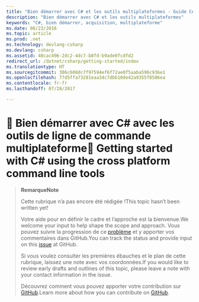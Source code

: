 ```yaml
---
title: "Bien démarrer avec C# et les outils multiplateformes - Guide C#"
description: "Bien démarrer avec C# et les outils multiplateformes"
keywords: "C#, bien démarrer, acquisition, multiplateforme"
ms.date: 08/23/2016
ms.topic: article
ms.prod: .net
ms.technology: devlang-csharp
ms.devlang: csharp
ms.assetid: 48cac496-2dc2-4dc7-b8fd-b9ade0fcdfd2
redirect_url: /dotnet/csharp/getting-started/index
ms.translationtype: HT
ms.sourcegitcommit: 306c608dc7f97594ef6f72ae0f5aaba596c936e1
ms.openlocfilehash: 77d5ffa73281eaa34c7dbb10de42a9355f8586ea
ms.contentlocale: fr-fr
ms.lasthandoff: 07/28/2017

---
```


# <a name="-getting-started-with-c-using-the-cross-platform-command-line-tools"></a><span data-ttu-id="675e2-104">🔧 Bien démarrer avec C# avec les outils de ligne de commande multiplateforme</span><span class="sxs-lookup"><span data-stu-id="675e2-104">🔧 Getting started with C# using the cross platform command line tools</span></span>

> <span data-ttu-id="675e2-105">**Remarque**</span><span class="sxs-lookup"><span data-stu-id="675e2-105">**Note**</span></span>
> 
> <span data-ttu-id="675e2-106">Cette rubrique n’a pas encore été rédigée !</span><span class="sxs-lookup"><span data-stu-id="675e2-106">This topic hasn’t been written yet!</span></span> 
>
> <span data-ttu-id="675e2-107">Votre aide pour en définir le cadre et l’approche est la bienvenue.</span><span class="sxs-lookup"><span data-stu-id="675e2-107">We welcome your input to help shape the scope and approach.</span></span> <span data-ttu-id="675e2-108">Vous pouvez suivre la progression de ce [problème](https://github.com/dotnet/docs/issues/945) et y apporter vos commentaires dans GitHub.</span><span class="sxs-lookup"><span data-stu-id="675e2-108">You can track the status and provide input on this [issue](https://github.com/dotnet/docs/issues/945) at GitHub.</span></span>
> 
> <span data-ttu-id="675e2-109">Si vous voulez consulter les premières ébauches et le plan de cette rubrique, laissez une note avec vos coordonnées.</span><span class="sxs-lookup"><span data-stu-id="675e2-109">If you would like to review early drafts and outlines of this topic, please leave a note with your contact information in the issue.</span></span>
>
> <span data-ttu-id="675e2-110">Découvrez comment vous pouvez apporter votre contribution sur [GitHub](https://github.com/dotnet/docs/blob/master/CONTRIBUTING.md).</span><span class="sxs-lookup"><span data-stu-id="675e2-110">Learn more about how you can contribute on [GitHub](https://github.com/dotnet/docs/blob/master/CONTRIBUTING.md).</span></span>
>

